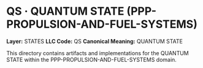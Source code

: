 # QS · QUANTUM STATE (PPP-PROPULSION-AND-FUEL-SYSTEMS)

**Layer:** STATES
**LLC Code:** QS
**Canonical Meaning:** QUANTUM STATE

This directory contains artifacts and implementations for the QUANTUM STATE within the PPP-PROPULSION-AND-FUEL-SYSTEMS domain.
